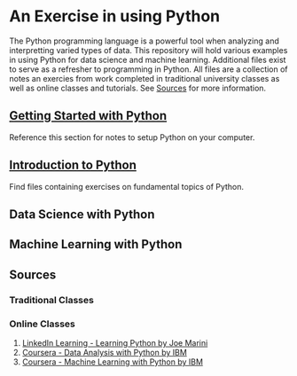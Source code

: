 # An Exercise in using Python

The Python programming language is a powerful tool when analyzing and interpretting varied types of data. This repository will hold various examples in using Python for data science and machine learning. Additional files exist to serve as a refresher to programming in Python. All files are a collection of notes an exercies from work completed in traditional university classes as well as online classes and tutorials. See [Sources](#source) for more information.


## [Getting Started with Python](https://htmlpreview.github.io/?https://github.com/ci2131a/Python/blob/master/Getting-Started-with-Python.html)

Reference this section for notes to setup Python on your computer.

## [Introduction to Python](Intro/README.md)

Find files containing exercises on fundamental topics of Python.

## Data Science with Python

## Machine Learning with Python

## Sources
<a name="source"></a>
### Traditional Classes



### Online Classes

 1. [LinkedIn Learning - Learning Python by Joe Marini](https://www.linkedin.com/learning/learning-python-2/welcome?u=50850177)
 2. [Coursera - Data Analysis with Python by IBM](https://www.coursera.org/learn/data-analysis-with-python/home/welcome)
 3. [Coursera - Machine Learning with Python by IBM](https://www.coursera.org/learn/machine-learning-with-python/home/welcome)

 
